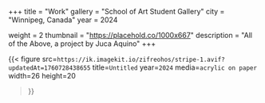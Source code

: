 +++
title = "Work"
gallery = "School of Art Student Gallery"
city = "Winnipeg, Canada"
year = 2024

weight = 2
thumbnail = "https://placehold.co/1000x667"
description = "All of the Above, a project by Juca Aquino"
+++

{{< figure src=`https://ik.imagekit.io/zifreohos/stripe-1.avif?updatedAt=1760728438655`
    title=`Untitled`
    year=`2024`
    media=`acrylic on paper`
    width=26 height=20
>}}
